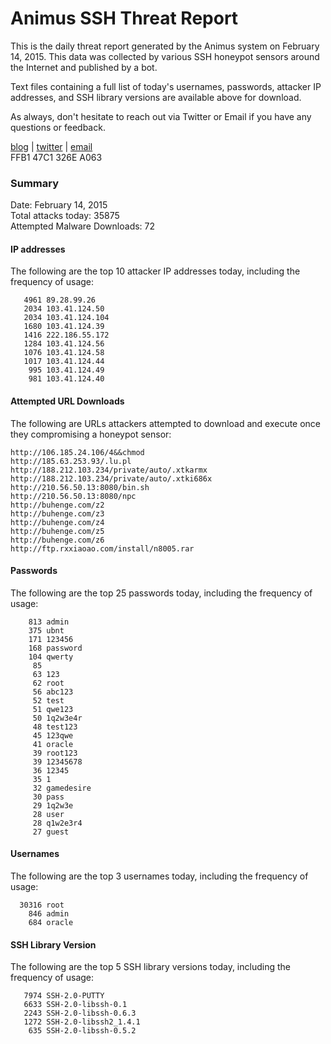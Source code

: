# Animus SSH Threat Report

This is the daily threat report generated by the Animus system on February 14, 2015. This data was collected by various SSH honeypot sensors around the Internet and published by a bot.  

Text files containing a full list of today's usernames, passwords, attacker IP addresses, and SSH library versions are available above for download.  

As always, don't hesitate to reach out via Twitter or Email if you have any questions or feedback.  

[blog](http://morris.guru) | [twitter](https://twitter.com/andrew___morris) | [email](mailto:andrew@morris.guru)  
FFB1 47C1 326E A063  

### Summary

Date: February 14, 2015  
Total attacks today: 35875  
Attempted Malware Downloads: 72 

#### IP addresses
The following are the top 10 attacker IP addresses today, including the frequency of usage:
```
   4961 89.28.99.26
   2034 103.41.124.50
   2034 103.41.124.104
   1680 103.41.124.39
   1416 222.186.55.172
   1284 103.41.124.56
   1076 103.41.124.58
   1017 103.41.124.44
    995 103.41.124.49
    981 103.41.124.40
```

#### Attempted URL Downloads
The following are URLs attackers attempted to download and execute once they compromising a honeypot sensor:
```
http://106.185.24.106/4&&chmod
http://185.63.253.93/.lu.pl
http://188.212.103.234/private/auto/.xtkarmx
http://188.212.103.234/private/auto/.xtki686x
http://210.56.50.13:8080/bin.sh
http://210.56.50.13:8080/npc
http://buhenge.com/z2
http://buhenge.com/z3
http://buhenge.com/z4
http://buhenge.com/z5
http://buhenge.com/z6
http://ftp.rxxiaoao.com/install/n8005.rar
```

#### Passwords
The following are the top 25 passwords today, including the frequency of usage:
```
    813 admin
    375 ubnt
    171 123456
    168 password
    104 qwerty
     85 
     63 123
     62 root
     56 abc123
     52 test
     51 qwe123
     50 1q2w3e4r
     48 test123
     45 123qwe
     41 oracle
     39 root123
     39 12345678
     36 12345
     35 1
     32 gamedesire
     30 pass
     29 1q2w3e
     28 user
     28 q1w2e3r4
     27 guest
```

#### Usernames
The following are the top 3 usernames today, including the frequency of usage:
```
  30316 root
    846 admin
    684 oracle
```

#### SSH Library Version
The following are the top 5 SSH library versions today, including the frequency of usage:
```
   7974 SSH-2.0-PUTTY
   6633 SSH-2.0-libssh-0.1
   2243 SSH-2.0-libssh-0.6.3
   1272 SSH-2.0-libssh2_1.4.1
    635 SSH-2.0-libssh-0.5.2
```
